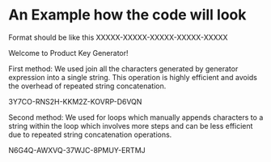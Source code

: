 <h1>An Example how the code will look</h1>

Format should be like this  XXXXX-XXXXX-XXXXX-XXXXX-XXXXX

Welcome to Product Key Generator!

First method: We used join all the characters generated by generator expression into a single string.
This operation is highly efficient and avoids the overhead of repeated string concatenation.

3Y7CO-RNS2H-KKM2Z-KOVRP-D6VQN

Second method: We used for loops which manually appends characters to a string within the loop
which involves more steps and can be less efficient due to repeated string concatenation operations.

N6G4Q-AWXVQ-37WJC-8PMUY-ERTMJ

